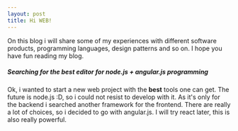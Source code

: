 ```yaml
---
layout: post
title: Hi WEB!
---
```


On this blog i will share some of my experiences with different software products, programming languages, design patterns and so on. I hope you have fun reading my blog.

##### Searching for the best editor for node.js + angular.js programming
Ok, i wanted to start a new web project with the **best** tools one can get. The future is node.js :D, so i could not resist to develop with it. As it's only for the backend i searched another framework for the frontend. There are really a lot of choices, so i decided to go with angular.js. I will try react later, this is also really powerful.
